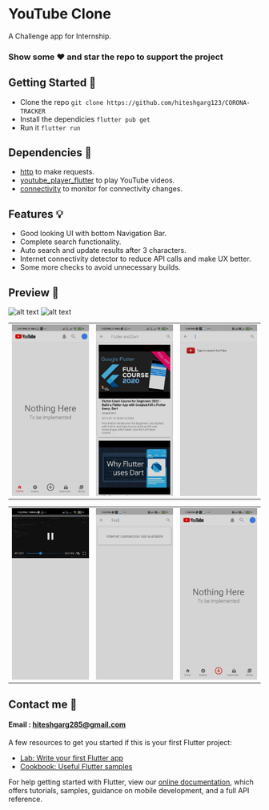 # YouTube Clone

A Challenge app for Internship.

### Show some :heart: and star the repo to support the project

## Getting Started 🚀

- Clone the repo `git clone https://github.com/hiteshgarg123/CORONA-TRACKER`
- Install the dependicies `flutter pub get`
- Run it `flutter run`

## Dependencies 🧐

- [http](https://pub.dev/packages/http) to make requests.
- [youtube_player_flutter](https://pub.dev/packages/youtube_player_flutter) to play YouTube videos.
- [connectivity](https://pub.dev/packages/connectivity) to monitor for connectivity changes.

## Features 💡

- Good looking UI with bottom Navigation Bar.
- Complete search functionality.
- Auto search and update results after 3 characters.
- Internet connectivity detector to reduce API calls and make UX better.
- Some more checks to avoid unnecessary builds.

## Preview 📸

![alt text](https://github.com/hiteshgarg123/YouTube-Clone/blob/master/media/videos/Search_demo.gif "Search demo")
![alt text](https://github.com/hiteshgarg123/YouTube-Clone/blob/master/media/videos/player-demo.gif "Search demo")

|                                                 |                                                 |                                                 |
| ----------------------------------------------- | ----------------------------------------------- | ----------------------------------------------- |
| <img src="media/screenshots/1.jpg" width="400"> | <img src="media/screenshots/2.jpg" width="400"> | <img src="media/screenshots/3.jpg" width="400"> |

|                                                 |                                                 |                                                 |
| ----------------------------------------------- | ----------------------------------------------- | ----------------------------------------------- |
| <img src="media/screenshots/4.jpg" width="400"> | <img src="media/screenshots/5.jpg" width="400"> | <img src="media/screenshots/6.jpg" width="400"> |

## Contact me 📧

#### Email : hiteshgarg285@gmail.com

A few resources to get you started if this is your first Flutter project:

- [Lab: Write your first Flutter app](https://flutter.dev/docs/get-started/codelab)
- [Cookbook: Useful Flutter samples](https://flutter.dev/docs/cookbook)

For help getting started with Flutter, view our
[online documentation](https://flutter.dev/docs), which offers tutorials,
samples, guidance on mobile development, and a full API reference.
